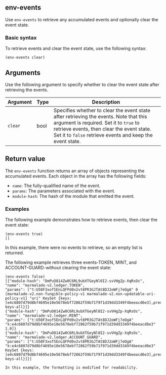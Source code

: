 ## env-events

Use `env-events` to retrieve any accumulated events and optionally clear the event state.

### Basic syntax

To retrieve events and clear the event state, use the following syntax:

```pact
(env-events clear)
```

## Arguments

Use the following argument to specify whether to clear the event state after retrieving the events.

| Argument | Type | Description |
| --- | --- | --- |
| `clear` | bool | Specifies whether to clear the event state after retrieving the events. Note that this argument is required. Set it to `true` to retrieve events, then clear the event state. Set it to `false` retrieve events and keep the event state. |

## Return value

The `env-events` function returns an array of objects representing the accumulated events. 
Each object in the array has the following fields:

- `name`: The fully-qualified name of the event.
- `params`: The parameters associated with the event.
- `module-hash`: The hash of the module that emitted the event.

### Examples

The following example demonstrates how to retrieve events, then clear the event state:

```pact
(env-events true)
[]
```

In this example, there were no events to retrieve, so an empty list is returned.

The following example retrieves three events-TOKEN, MINT, and ACCOUNT-GUARD-without clearing the event state:

```pact
(env-events false)
[{"module-hash": "DmPuO814Zw0C6RL9ubXTGeyNl0I2-svVHgZp-XqRsOs",
"name": "marmalade-v2.ledger.TOKEN",
"params": ["t:U50F3xof5EnLQFPd0v2vt8PR3GJTAt8DJ2oWFj7eOgA" 0 [marmalade-v2.non-fungible-policy-v1 marmalade-v2.non-updatable-uri-policy-v1] "uri" KeySet {keys: [e4c6807d79d8bf4695e10e5678ebf72862f59b71f971d39dd3349f4beeacd6e3],pred: keys-all}]} 
{"module-hash": "DmPuO814Zw0C6RL9ubXTGeyNl0I2-svVHgZp-XqRsOs",
"name": "marmalade-v2.ledger.MINT",
"params": ["t:U50F3xof5EnLQFPd0v2vt8PR3GJTAt8DJ2oWFj7eOgA" "k:e4c6807d79d8bf4695e10e5678ebf72862f59b71f971d39dd3349f4beeacd6e3" 1.0]} 
{"module-hash": "DmPuO814Zw0C6RL9ubXTGeyNl0I2-svVHgZp-XqRsOs",
"name": "marmalade-v2.ledger.ACCOUNT_GUARD",
"params": ["t:U50F3xof5EnLQFPd0v2vt8PR3GJTAt8DJ2oWFj7eOgA" "k:e4c6807d79d8bf4695e10e5678ebf72862f59b71f971d39dd3349f4beeacd6e3" KeySet {keys: [e4c6807d79d8bf4695e10e5678ebf72862f59b71f971d39dd3349f4beeacd6e3],pred: keys-all}]}]

In this example, the formatting is modified for readability.